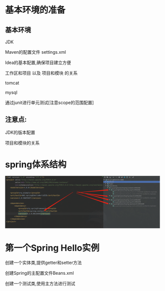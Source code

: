 # 基本环境的准备

## 基本环境

JDK

Maven的配置文件  settings.xml

Idea的基本配置,确保项目建立方便

工作区和项目  以及   项目和模块   的关系

tomcat

mysql

通过junit进行单元测试[注意scope的范围配置]

## 注意点:

JDK的版本配置

项目和模块的关系

# spring体系结构

![image-20200924220901044](spring%E5%AE%9E%E8%AE%AD%E7%AC%94%E8%AE%B0.assets/image-20200924220901044.png)

# 第一个Spring Hello实例

创建一个实体类,提供getter和setter方法

创建Spring的主配置文件Beans.xml

创建一个测试类,使用主方法进行测试




